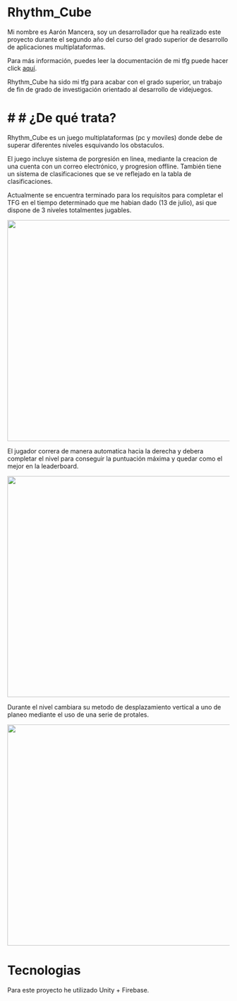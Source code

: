 # Rhythm_Cube
Mi nombre es Aarón Mancera, soy un desarrollador que ha realizado este proyecto durante el segundo año del curso del grado superior de desarrollo de aplicaciones multiplataformas.

Para más información, puedes leer la documentación de mi tfg puede hacer click [aquí](https://docs.google.com/document/d/1jY6ur10QaMcRW-jIU2Lwb8pRAWp1LFsNnyGM7aNeWQo/edit?usp=sharing).

Rhythm_Cube ha sido mi tfg para acabar con el grado superior, un trabajo de fin de grado de investigación orientado al desarrollo de videjuegos.

# # # ¿De qué trata?
Rhythm_Cube es un juego multiplataformas (pc y moviles) donde debe de superar diferentes niveles esquivando los obstaculos.

El juego incluye sistema de porgresión en linea, mediante la creacion de una cuenta con un correo electrónico, y progresion offline. También tiene un sistema de clasificaciones que se ve reflejado en la tabla de clasificaciones.

Actualmente se encuentra terminado para los requisitos para completar el TFG en el tiempo determinado que me habian dado (13 de julio), asi que dispone de 3 niveles totalmentes jugables.

<img src="ImagesReedme/menuLevel.jpg" width="900" height="500">

El jugador correra de manera automatica hacia la derecha y debera completar el nivel para conseguir la puntuación máxima y quedar como el mejor en la leaderboard.

<img src="ImagesReedme/saltar.jpg" width="900" height="500">

Durante el nivel cambiara su metodo de desplazamiento vertical a uno de planeo mediante el uso de una serie de protales.

<img src="ImagesReedme/volar.jpg" width="900" height="500">

# Tecnologias
Para este proyecto he utilizado Unity + Firebase.
